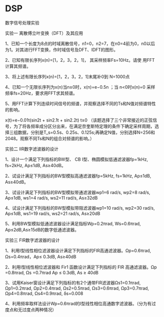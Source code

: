 # DSP
数字信号处理实验


实验一 离散傅立叶变换（DFT）及其应用

1、已知一个长度为8点的时域离散信号，n1=0，n2=7，在n0=4前为0，n0以后为1。对其进行FFT变换，作时域信号及DFT、IDFT的图形。

2、已知有限长序列x(n)=[1，2，3，2，1]，	其采样频率Fs=10Hz。请使    用FFT计算其频谱。

3、将上述有限长序列x(n)=[1，2，3，2，1]末尾补0到 N=1000点

4、已知一个无限长序列为x(n)当n≥0时，x(n)=e−0.5n ；当 n<0时x(n)=0 采样频率fs=20Hz，要求用FFT求其频谱。

5、用FFT计算下列连续时间信号的频谱，并观察选择不同的Ts和N值对频谱特性的影响。

x(t)=e−0.01t(sin2t + sin2.1t + sin2.2t)   t≥0
（该题选择了三个非常接近的正弦信号，为了将各频率成分区分出来，在满足奈奎斯特定理的条件下确定采样周期，选择三组数据，分别是T_s=0.5s、0.25s、0.125s;再确定N值，分别选择N=256和2048。观察不同Ts和N的组合对频谱的影响。）

实验二 IIR数字滤波器的设计

1、设计一个满足下列指标的BW型、 CB I型、椭圆模拟低通滤波器fp=1kHz, fs=2kHz, Ap≤1dB, As≥40dB。

2、试设计满足下列指标的BW型模拟高通滤波器fp=5kHz, fs=1kHz, Ap≤1dB, As≥40dB。

3、试设计满足下列指标的BW型模拟带通滤波器wp1=6 rad/s, wp2=8 rad/s, Ap≤1dB, ws1=4 rad/s, ws2=11 rad/s, As≥32dB

4、试设计满足下列指标的BW型模拟带阻滤波器wp1=10 rad/s, wp2=30 rad/s, Ap≤1dB, ws1=19 rad/s, ws2=21 rad/s, As≥20dB

5、利用BW型模拟低通滤波器设计满足指标Wp=0.2πrad, Ws=0.6πrad, Ap≤2dB,As≥15dB的数字低通滤波器。

实验三 FIR数字滤波器的设计

1、利用I型线性相位滤波器设计满足下列指标的FIR高通滤波器。Ωp=0.6πrad, Ωs=0.4πrad，Ap≤ 0.3dB,  As≥40dB

2、利用I型线性相位滤波器和 Fir1 函数设计满足下列指标的 FIR 高通滤波器。Ωp =0.8πrad, Ωs =0.7πrad Ap ≤ 0.3dB, As ≥ 40dB

3、试用Kaiser窗设计满足下列指标的有2个通带FIR滤波器Ωs1=0.1πrad, Ωp1=0.2πrad, Ωp2=0.4πrad, Ωs2=0.5πrad, Ωs3=0.6πrad, Ωp3=0.7πrad, Ωp4=0.8πrad, Ωs4=0.9πrad, δs=0.008

4、利用频率取样法设计Wp=0.6πrad的I型线性相位高通数字滤波器。（分为有过度点和无过度点两种情况）
